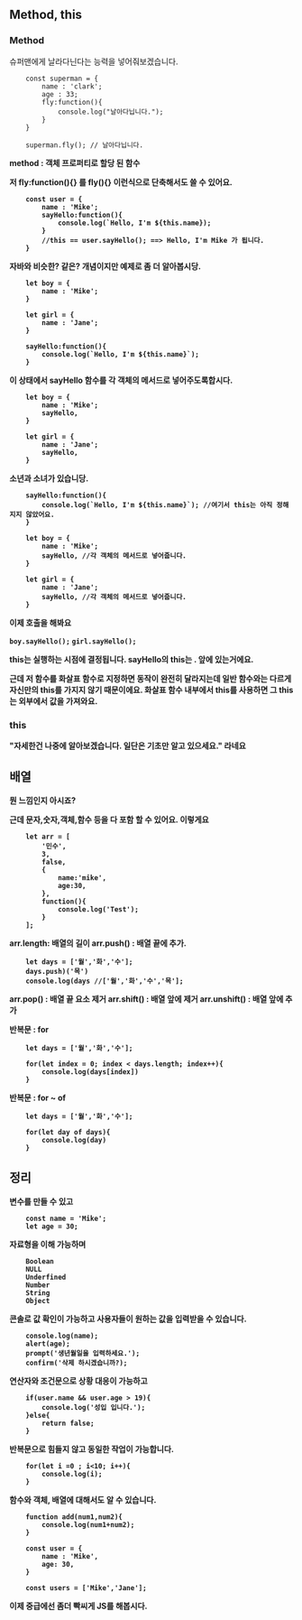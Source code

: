 ## Method, this

### Method
슈퍼맨에게 날라다닌다는 능력을 넣어줘보겠습니다.

```
    const superman = {
        name : 'clark';
        age : 33;
        fly:function(){
            console.log("날아다닙니다.");
        }
    }

    superman.fly(); // 날아다닙니다.
```

<b>method : 객체 프로퍼티로 할당 된 함수<b>

저 fly:function(){} 를 fly(){} 이런식으로 단축해서도 쓸 수 있어요.

```
    const user = {
        name : 'Mike';
        sayHello:function(){
            console.log(`Hello, I'm ${this.name});
        }
        //this == user.sayHello(); ==> Hello, I'm Mike 가 됩니다.
    }
```

자바와 비슷한? 같은? 개념이지만 예제로 좀 더 알아봅시당.

```
    let boy = {
        name : 'Mike';
    }

    let girl = {
        name : 'Jane';
    }

    sayHello:function(){
        console.log(`Hello, I'm ${this.name}`);
    }
```

이 상태에서 sayHello 함수를 각 객체의 메서드로 넣어주도록합시다.

```
    let boy = {
        name : 'Mike';
        sayHello,
    }
```
```
    let girl = {
        name : 'Jane';
        sayHello, 
    }
```

소년과 소녀가 있습니당.

```
    sayHello:function(){
        console.log(`Hello, I'm ${this.name}`); //여기서 this는 아직 정해지지 않았어요.
    }
```

```
    let boy = {
        name : 'Mike';
        sayHello, //각 객체의 메서드로 넣어줍니다.
    }
```
```
    let girl = {
        name : 'Jane';
        sayHello, //각 객체의 메서드로 넣어줍니다.
    }
```
이제 호출을 해봐요

`boy.sayHello();`
`girl.sayHello();`

this는 실행하는 시점에 결정됩니다. sayHello의 this는 . 앞에 있는거에요.

근데 저 함수를 화살표 함수로 지정하면 동작이 완전히 달라지는데 일반 함수와는 다르게 자신만의 this를 가지지 않기 때문이에요.
화살표 함수 내부에서 this를 사용하면 그 this는 외부에서 값을 가져와요.


### this
"자세한건 나중에 알아보겠습니다. 일단은 기초만 알고 있으세요." 라네요

## 배열
뭔 느낌인지 아시죠?

근데 문자,숫자,객체,함수 등을 다 포함 할 수 있어요. 이렇게요

```
    let arr = [
        '민수',
        3,
        false,
        {
            name:'mike',
            age:30,
        },
        function(){
            console.log('Test');
        }
    ];
```

arr.length: 배열의 길이
arr.push() : 배열 끝에 추가.

```
    let days = ['월','화','수'];
    days.push)('목')
    console.log(days //['월','화','수','목'];
```

arr.pop() : 배열 끝 요소 제거
arr.shift() : 배열 앞에 제거
arr.unshift() : 배열 앞에 추가

반복문 : for

```
    let days = ['월','화','수'];

    for(let index = 0; index < days.length; index++){
        console.log(days[index])
    }

```

반복문 : for ~ of

```
    let days = ['월','화','수'];

    for(let day of days){
        console.log(day)
    }
```

## 정리

변수를 만들 수 있고
```
    const name = 'Mike';
    let age = 30;
```
자료형을 이해 가능하며
```
    Boolean
    NULL
    Underfined
    Number
    String
    Object
```
콘솔로 값 확인이 가능하고 사용자들이 원하는 값을 입력받을 수 있습니다.
```
    console.log(name);
    alert(age);
    prompt('생년월일을 입력하세요.');
    confirm('삭제 하시겠습니까?);
```
연산자와 조건문으로 상황 대응이 가능하고
```
    if(user.name && user.age > 19){
        console.log('성입 입니다.');
    }else{
        return false;
    }
```

반복문으로 힘들지 않고 동일한 작업이 가능합니다.
```
    for(let i =0 ; i<10; i++){
        console.log(i);
    }
```
함수와 객체, 배열에 대해서도 알 수 있습니다.
```
    function add(num1,num2){
        console.log(num1+num2);
    }

    const user = {
        name : 'Mike',
        age: 30,
    }

    const users = ['Mike','Jane'];
```

이제 중급에선 좀더 빡씨게 JS를 해봅시다.
